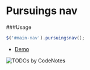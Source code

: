 Pursuings nav
===

###Usage
```js
$('#main-nav').pursuingsnav();
```

* [Demo](http://akurganow.github.io/pursuing-nav)

![TODOs by CodeNotes](http://codenotes.me/badge/12768920/todos.png)
